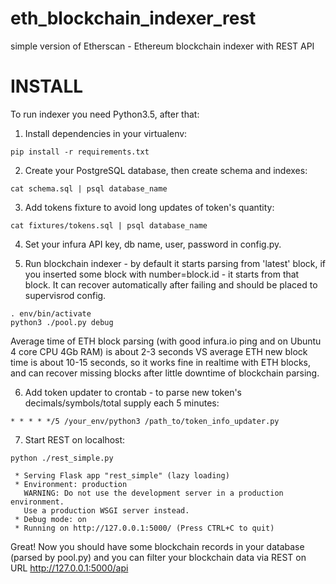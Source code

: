 # eth_blockchain_indexer_rest
simple version of Etherscan - Ethereum blockchain indexer with REST API

# INSTALL
To run indexer you need Python3.5, after that:
1) Install dependencies in your virtualenv:

```
pip install -r requirements.txt
```

2) Create your PostgreSQL database, then create schema and indexes:

```
cat schema.sql | psql database_name
```

3) Add tokens fixture to avoid long updates of token's quantity:

```cat fixtures/tokens.sql | psql database_name```

4) Set your infura API key, db name, user, password in config.py.

5) Run blockchain indexer - by default it starts parsing from 'latest' block, if you inserted some block with number=block.id - it starts from that block.
It can recover automatically after failing and should be placed to supervisrod config.

```
. env/bin/activate
python3 ./pool.py debug
```
Average time of ETH block parsing (with good infura.io ping and on Ubuntu 4 core CPU 4Gb RAM) is about 2-3 seconds VS average ETH new block time is about 10-15 seconds, so it works fine in realtime with ETH blocks, and can recover missing blocks after little downtime of blockchain parsing.

6) Add token updater to crontab - to parse new token's decimals/symbols/total supply each 5 minutes:
```
* * * * */5 /your_env/python3 /path_to/token_info_updater.py
```

7) Start REST on localhost:
```
python ./rest_simple.py 

 * Serving Flask app "rest_simple" (lazy loading)
 * Environment: production
   WARNING: Do not use the development server in a production environment.
   Use a production WSGI server instead.
 * Debug mode: on
 * Running on http://127.0.0.1:5000/ (Press CTRL+C to quit)
 ```
 
 Great! Now you should have some blockchain records in your database (parsed by pool.py) and you can filter your blockchain data via REST on URL
 http://127.0.0.1:5000/api
 
